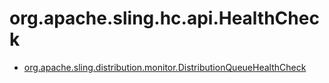 # org.apache.sling.hc.api.HealthCheck

 * [org.apache.sling.distribution.monitor.DistributionQueueHealthCheck](./org/apache/sling/distribution/monitor/DistributionQueueHealthCheck.md)

